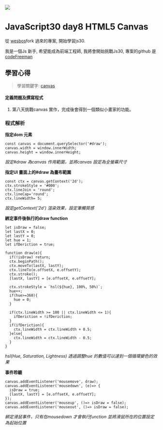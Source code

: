 ![](https://javascript30.com/images/JS3-social-share.png)

# JavaScript30 day8 HTML5 Canvas

從 [wesbos](https://github.com/wesbos/JavaScript30)fork 過來的專案, 開始學習js30.

我是一個Js 新手, 希望能成為前端工程師, 我將會開始挑戰Js30, 專案的github 是 [codeFreeman](https://github.com/codeFreeman/JavaScript30)

## 學習心得

> 學習關鍵字: [canvas](https://developer.mozilla.org/zh-TW/docs/Glossary/Canvas)

#### 定義問題及撰寫程式

1. 第八天挑戰canvas 實作，完成後會得到一個類似小畫家的功能。

### 程式解析

**指定dom 元素**

    const canvas = document.querySelector('#draw');
    canvas.width = window.innerWidth;
    canvas.height = window.innerHeight;

*設定#draw 為canvas 作用範圍，並將canvas 設定為全螢幕尺寸*

**指定UI 畫面上的#draw 為畫布範圍**

    const ctx = canvas.getContext('2d');
    ctx.strokeStyle = '#000';
    ctx.lineJoin = 'round';
    ctx.lineCap='round';
    ctx.lineWidth= 5;

*設定getContext('2d') 渲染效果，設定筆觸質感*

**綁定事件後執行的draw function**

    let isDraw = false;
    let lastX = 0;
    let lastY = 0;
    let hue = 1;
    let ifDeriction = true;

    function draw(e){
      if(!isDraw) return;
      ctx.beginPath();
      ctx.moveTo(lastX, lastY);
      ctx.lineTo(e.offsetX, e.offsetY);
      ctx.stroke();
      [lastX, lastY] = [e.offsetX, e.offsetY];

      ctx.strokeStyle = `hsl(${hue}, 100%, 50%)`;
      hue++;
      if(hue>=360){
        hue = 0;
      }

      if(ctx.lineWidth >= 100 || ctx.lineWidth <= 1){
        ifDeriction = !ifDeriction;
      }
      if(ifDeriction){
        ctx.lineWidth = ctx.lineWidth + 0.5;
      }else{
        ctx.lineWidth = ctx.lineWidth - 0.5;
      }
    }

*hsl(Hue, Saturation, Lightness) 透過調整hue 的數值可以達到一個循環變色的效果*

**事件聆聽**

    canvas.addEventListener('mousemove', draw);
    canvas.addEventListener('mousedown', (e)=> {
      isDraw = true;
      [lastX, lastY] = [e.offsetX, e.offsetY];
    });
    canvas.addEventListener('mouseup', ()=> isDraw = false);
    canvas.addEventListener('mouseout', ()=> isDraw = false);

*綁定滑鼠事件，只有在mousedown 才會執行function 並將滑鼠所在的位置設定為起始位置*
